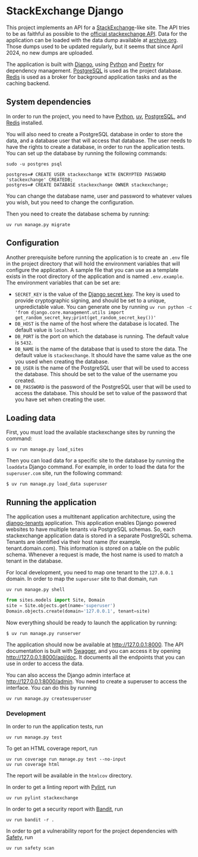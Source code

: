 # StackExchange Django

This project implements an API for a [StackExchange](https://stackexchange.com/)-like site. The API tries to be as
faithful as possible to the [official stackexchange API](https://api.stackexchange.com/docs). Data for the application
can be loaded with the data dump available at [archive.org](https://archive.org/details/stackexchange). Those dumps
used to be updated regularly, but it seems that since April 2024, no new dumps are uploaded.

The application is built with [Django](https://www.djangoproject.com/), using [Python](https://www.python.org) and
[Poetry](https://python-poetry.org/) for dependency management. [PostgreSQL](https://www.postgresql.org/) is used as the
project database. [Redis](https://redis.io/) is used as a broker for background application tasks and as the caching
backend.

## System dependencies

In order to run the project, you need to have [Python](https://www.python.org/downloads/),
[uv](https://docs.astral.sh/uv), [PostgreSQL](https://www.postgresql.org/download/), and
[Redis](https://redis.io/) installed.

You will also need to create a PostgreSQL database in order to store the data, and a database user that will access that
database. The user needs to have the rights to create a database, in order to run the application tests. You can set up
the database by running the following commands:

```shell
sudo -u postgres psql
```
```
postgres=# CREATE USER stackexchange WITH ENCRYPTED PASSWORD 'stackexchange' CREATEDB;
postgres=# CREATE DATABASE stackexchange OWNER stackexchange;
```

You can change the database name, user and password to whatever values you wish, but you need to change the
configuration.

Then you need to create the database schema by running:

```shell
uv run manage.py migrate
```

## Configuration

Another prerequisite before running the application is to create an `.env` file in the project directory that will hold
the environment variables that will configure the application. A sample file that you can use as a template exists in
the root directory of the application and is named `.env.example`. The environment variables that can be set are:

* `SECRET_KEY` is the value of the [Django secret key](https://docs.djangoproject.com/en/5.2/ref/settings/#std-setting-SECRET_KEY).
  The key is used to provide cryptographic signing, and should be set to a unique, unpredictable value. You can generate
  one by running `uv run python -c 'from django.core.management.utils import get_random_secret_key;print(get_random_secret_key())'`
* `DB_HOST` is the name of the host where the database is located. The default value is `localhost`.
* `DB_PORT` is the port on which the database is running. The default value is `5432`.
* `DB_NAME` is the name of the database that is used to store the data. The default value is `stackexchange`. It should
  have the same value as the one you used when creating the database.
* `DB_USER` is the name of the PostgreSQL user that will be used to access the database. This should be set to the value
  of the username you created.
* `DB_PASSWORD` is the password of the PostgreSQL user that will be used to access the database.  This should be set to
  value of the password that you have set when creating the user.

## Loading data

First, you must load the available stackexchange sites by running the command:

```shell
$ uv run manage.py load_sites
```

Then you can load data for a specific site to the database by running the `loaddata` Django command. For example, in
order to load the data for the `superuser.com` site, run the following command:

```shell
$ uv run manage.py load_data superuser
```

## Running the application

The application uses a multitenant application architecture, using the
[django-tenants](https://django-tenants.readthedocs.io) application. This application enables Django powered websites to
have multiple tenants via PostgreSQL schemas. So, each stackexchange application data is stored in a separate PostgreSQL
schema. Tenants are identified via their host name (for example, tenant.domain.com). This information is stored on a
table on the public schema. Whenever a request is made, the host name is used to match a tenant in the database.

For local development, you need to map one tenant to the `127.0.0.1` domain. In order to map the `superuser` site to
that domain, run

```shell
uv run manage.py shell
```
```python
from sites.models import Site, Domain
site = Site.objects.get(name='superuser')
Domain.objects.create(domain='127.0.0.1', tenant=site)
```

Now everything should be ready to launch the application by running:

```shell
$ uv run manage.py runserver
```

The application should now be available at http://127.0.0.1:8000. The API documentation is built with
[Swagger](https://swagger.io/), and you can access it by opening http://127.0.0.1:8000/api/doc. It documents all the
endpoints that you can use in order to access the data.

You can also access the Django admin interface at http://127.0.0.1:8000/admin. You need to create a superuser to access
the interface. You can do this by running

```shell
uv run manage.py createsuperuser
```

### Development

In order to run the application tests, run

```shell
uv run manage.py test
```

To get an HTML coverage report, run

```shell
uv run coverage run manage.py test --no-input
uv run coverage html
```

The report will be available in the `htmlcov` directory.

In order to get a linting report with [Pylint](https://www.pylint.org/), run

```shell
uv run pylint stackexchange
```

In order to get a security report with [Bandit](https://bandit.readthedocs.io), run

```shell
uv run bandit -r .
```

In order to get a vulnerability report for the project dependencies with
[Safety](https://safetycli.com/product/safety-cli), run

```shell
uv run safety scan
```